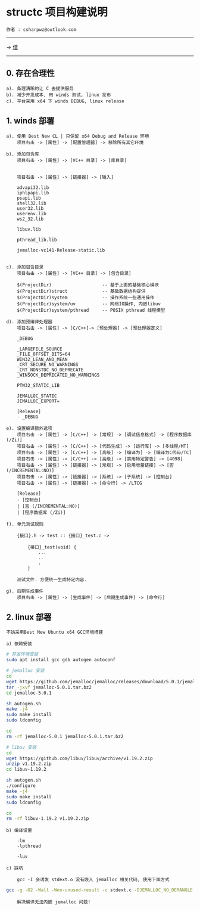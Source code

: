 ﻿# structc 项目构建说明

    作者 : csharpwz@outlook.com

***

-> [借](https://y.qq.com/n/yqq/song/002WLDmw0vkHtC.html)

***

## 0. 存在合理性

    a). 条理清晰的让 C 去提供服务
    b). 减少开发成本, 用 winds 测试, linux 发布
    c). 平台采用 x64 下 winds DEBUG, linux release

## 1. winds 部署

    a). 使用 Best New CL | 只保留 x64 Debug and Release 环境
        项目右击 -> [属性] -> [配置管理器] -> 移除所有其它环境

    b). 添加包含库
        项目右击 -> [属性] -> [VC++ 目录] -> [库目录]


        项目右击 -> [属性] -> [链接器] -> [输入]

        advapi32.lib
        iphlpapi.lib
        psapi.lib
        shell32.lib
        user32.lib
        userenv.lib
        ws2_32.lib

        libuv.lib

        pthread_lib.lib

        jemalloc-vc141-Release-static.lib

        
    c). 添加包含目录
        项目右击 -> [属性] -> [VC++ 目录] -> [包含目录]

        $(ProjectDir)                   -- 基于上面的基础核心模块
        $(ProjectDir)struct             -- 基础数据结构提供
        $(ProjectDir)system             -- 操作系统一些通用操作
        $(ProjectDir)system/uv          -- 网络IO操作, 内嵌libuv
        $(ProjectDir)system/pthread     -- POSIX pthread 线程模型

    d). 添加预编译处理器
        项目右击 -> [属性] -> [C/C++]-> [预处理器] -> [预处理器定义]

        _DEBUG

        _LARGEFILE_SOURCE
        _FILE_OFFSET_BITS=64
        WIN32_LEAN_AND_MEAN
        _CRT_SECURE_NO_WARNINGS
        _CRT_NONSTDC_NO_DEPRECATE
        _WINSOCK_DEPRECATED_NO_WARNINGS    

        PTW32_STATIC_LIB

        JEMALLOC_STATIC
        JEMALLOC_EXPORT=

        [Release]
        - _DEBUG

    e). 设置编译额外选项
        项目右击 -> [属性] -> [C/C++] -> [常规] -> [调试信息格式] -> [程序数据库 (/Zi)]
        项目右击 -> [属性] -> [C/C++] -> [代码生成] -> [运行库] -> [多线程/MT]
        项目右击 -> [属性] -> [C/C++] -> [高级] -> [编译为] -> [编译为C代码/TC]
        项目右击 -> [属性] -> [C/C++] -> [高级] -> [禁用特定警告] -> [4098]
        项目右击 -> [属性] -> [链接器] -> [常规] -> [启用增量链接] -> [否 (/INCREMENTAL:NO)]
        项目右击 -> [属性] -> [链接器] -> [系统] -> [子系统] -> [控制台]
        项目右击 -> [属性] -> [链接器] -> [命令行] -> /LTCG 

        [Release]
        - [控制台]
        | [否 (/INCREMENTAL:NO)]
        | [程序数据库 (/Zi)]

    f). 单元测试规则

        {接口}.h -> test :: {接口}_test.c ->

            {接口}_test(void) {
                ...
                ..
                .
            }

        测试文件. 方便统一生成特定内容.

    g). 后期生成事件
        项目右击 -> [属性] -> [生成事件] -> [后期生成事件] -> [命令行]

## 2. linux 部署

    不妨采用Best New Ubuntu x64 GCC环境搭建

    a) 依赖安装

```Bash
# 开发环境安装
sudo apt install gcc gdb autogen autoconf

# jemalloc 安装
cd
wget https://github.com/jemalloc/jemalloc/releases/download/5.0.1/jemalloc-5.0.1.tar.bz2
tar -jxvf jemalloc-5.0.1.tar.bz2
cd jemalloc-5.0.1

sh autogen.sh
make -j4
sudo make install
sudo ldconfig

cd
rm -rf jemalloc-5.0.1 jemalloc-5.0.1.tar.bz2

# libuv 安装
cd
wget https://github.com/libuv/libuv/archive/v1.19.2.zip
unzip v1.19.2.zip
cd libuv-1.19.2

sh autogen.sh
./configure
make -j4
sudo make install
sudo ldconfig

cd
rm -rf libuv-1.19.2 v1.19.2.zip
```

    b) 编译设置
		
        -lm 
        -lpthread

        -luv        

    c) 踩坑
        
        gcc -I 会诱发 stdext.o 没有嵌入 jemalloc 相关代码, 使用下面方式

```bash
gcc -g -O2 -Wall -Wno-unused-result -c stdext.c -DJEMALLOC_NO_DEMANGLE -l:libjemalloc.a
```

        解决编译无法内嵌 jemalloc 问题!
